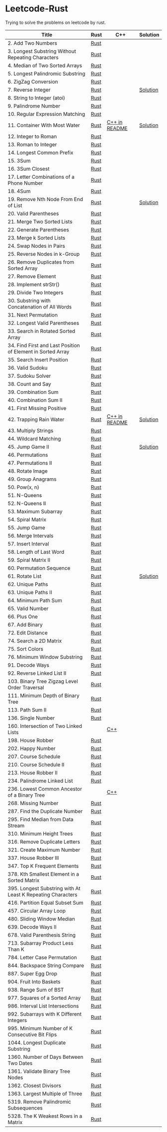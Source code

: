 # Leetcode-Rust 

Trying to solve the problems on leetcode by rust.

| Title | Rust | C++ | Solution |
| ----- | ---- | --- | -------- |
| 2. Add Two Numbers |[Rust](./2.%20Add%20Two%20Numbers/src/main.rs)|||
| 3. Longest Substring Without Repeating Characters |[Rust](./3.%20Longest%20Substring%20Without%20Repeating%20Characters/src/main.rs)|||
| 4. Median of Two Sorted Arrays |[Rust](./4.%20Median%20of%20Two%20Sorted%20Arrays/src/main.rs)|||
| 5. Longest Palindromic Substring |[Rust](./5.%20Longest%20Palindromic%20Substring/src/main.rs)|||
| 6. ZigZag Conversion |[Rust](./6.%20ZigZag%20Conversion/src/main.rs)|||
| 7. Reverse Integer |[Rust](./7.%20Reverse%20Integer/src/main.rs)||[Solution](./7.%20Reverse%20Integer/README.md)|
| 8. String to Integer (atoi) |[Rust](./8.%20String%20to%20Integer%20(atoi)/src/main.rs)|||
| 9. Palindrome Number |[Rust](./9.%20Palindrome%20Number/src/main.rs)|||
| 10. Regular Expression Matching |[Rust](./10.%20Regular%20Expression%20Matching/src/main.rs)|||
| 11. Container With Most Water |[Rust](./11.%20Container%20With%20Most%20Water/src/main.rs)|[C++ in README](./11.%20Container%20With%20Most%20Water/REAMDE.md)|[Solution](./11.%20Container%20With%20Most%20Water/REAMDE.md)|
| 12. Integer to Roman |[Rust](./12.%20Integer%20to%20Roman/src/main.rs)|||
| 13. Roman to Integer |[Rust](./13.%20Roman%20to%20Integer/src/main.rs)|||
| 14. Longest Common Prefix |[Rust](./14.%20Longest%20Common%20Prefix/src/main.rs)|||
| 15. 3Sum |[Rust](./15.%203Sum/src/main.rs)|||
| 16. 3Sum Closest |[Rust](./16.%203Sum%20Closest/src/main.rs)|||
| 17. Letter Combinations of a Phone Number |[Rust](./17.%20Letter%20Combinations%20of%20a%20Phone%20Number/src/main.rs)|||
| 18. 4Sum |[Rust](./18.%204Sum/src/main.rs)|||
| 19. Remove Nth Node From End of List |[Rust](./19.%20Remove%20Nth%20Node%20From%20End%20of%20List/src/main.rs)||[Solution](./19.%20Remove%20Nth%20Node%20From%20End%20of%20List/README.md)|
| 20. Valid Parentheses |[Rust](./20.%20Valid%20Parentheses/src/main.rs)|||
| 21. Merge Two Sorted Lists |[Rust](./21.%20Merge%20Two%20Sorted%20Lists/src/main.rs)|||
| 22. Generate Parentheses |[Rust](./22.%20Generate%20Parentheses/src/main.rs)|||
| 23. Merge k Sorted Lists |[Rust](./23.%20Merge%20k%20Sorted%20Lists/src/main.rs)|||
| 24. Swap Nodes in Pairs |[Rust](./24.%20Swap%20Nodes%20in%20Pairs/src/main.rs)|||
| 25. Reverse Nodes in k-Group |[Rust](./25.%20Reverse%20Nodes%20in%20k-Group/src/main.rs)|||
| 26. Remove Duplicates from Sorted Array |[Rust](./26.%20Remove%20Duplicates%20from%20Sorted%20Array/src/main.rs)|||
| 27. Remove Element |[Rust](./27.%20Remove%20Element/src/main.rs)|||
| 28. Implement strStr() |[Rust](./28.%20Implement%20strStr()/src/main.rs)|||
| 29. Divide Two Integers |[Rust](./29.%20Divide%20Two%20Integers/src/main.rs)|||
| 30. Substring with Concatenation of All Words |[Rust](./30.%20Substring%20with%20Concatenation%20of%20All%20Words/src/main.rs)|||
| 31. Next Permutation |[Rust](./31.%20Next%20Permutation/src/main.rs)|||
| 32. Longest Valid Parentheses |[Rust](./32.%20Longest%20Valid%20Parentheses/src/main.rs)|||
| 33. Search in Rotated Sorted Array |[Rust](./33.%20Search%20in%20Rotated%20Sorted%20Array/src/main.rs)|||
| 34. Find First and Last Position of Element in Sorted Array |[Rust](./34.%20Find%20First%20and%20Last%20Position%20of%20Element%20in%20Sorted%20Array/src/main.rs)|||
| 35. Search Insert Position |[Rust](./35.%20Search%20Insert%20Position/src/main.rs)|||
| 36. Valid Sudoku |[Rust](./36.%20Valid%20Sudoku/src/main.rs)|||
| 37. Sudoku Solver |[Rust](./37.%20Sudoku%20Solver/src/main.rs)|||
| 38. Count and Say |[Rust](./38.%20Count%20and%20Say/src/main.rs)|||
| 39. Combination Sum |[Rust](./39.%20Combination%20Sum/src/main.rs)|||
| 40. Combination Sum II |[Rust](./40.%20Combination%20Sum%20II/src/main.rs)|||
| 41. First Missing Positive |[Rust](./41.%20First%20Missing%20Positive/src/main.rs)|||
| 42. Trapping Rain Water |[Rust](./42.%20Trapping%20Rain%20Water/src/main.rs)|[C++ in README](./42.%20Trapping%20Rain%20Water/README.md)|[Solution](./42.%20Trapping%20Rain%20Water/README.md)|
| 43. Multiply Strings |[Rust](./43.%20Multiply%20Strings/src/main.rs)|||
| 44. Wildcard Matching |[Rust](./44.%20Wildcard%20Matching/src/main.rs)|||
| 45. Jump Game II |[Rust](./45.%20Jump%20Game%20II/src/main.rs)||[Solution](./45.%20Jump%20Game%20II/README.md)|
| 46. Permutations |[Rust](./46.%20Permutations/src/main.rs)|||
| 47. Permutations II |[Rust](./47.%20Permutations%20II/src/main.rs)|||
| 48. Rotate Image |[Rust](./48.%20Rotate%20Image/src/main.rs)|||
| 49. Group Anagrams |[Rust](./49.%20Group%20Anagrams/src/main.rs)|||
| 50. Pow(x, n) |[Rust](./50.%20Pow(x,%20n)/src/main.rs)|||
| 51. N-Queens |[Rust](./51.%20N-Queens/src/main.rs)|||
| 52. N-Queens II |[Rust](./52.%20N-Queens%20II/src/main.rs)|||
| 53. Maximum Subarray |[Rust](./53.%20Maximum%20Subarray/src/main.rs)|||
| 54. Spiral Matrix |[Rust](./54.%20Spiral%20Matrix/src/main.rs)|||
| 55. Jump Game |[Rust](./55.%20Jump%20Game/src/main.rs)|||
| 56. Merge Intervals |[Rust](./Merge%20Intervals/56.%20Merge%20Intervals/src/main.rs)|||
| 57. Insert Interval |[Rust](./Merge%20Intervals/57.%20Insert%20Interval/src/main.rs)|||
| 58. Length of Last Word |[Rust](./58.%20Length%20of%20Last%20Word/src/main.rs)|||
| 59. Spiral Matrix II |[Rust](./59.%20Spiral%20Matrix%20II/src/main.rs)|||
| 60. Permutation Sequence |[Rust](./60.%20Permutation%20Sequence/src/main.rs)|||
| 61. Rotate List |[Rust](./61.%20Rotate%20List/src/main.rs)||[Solution](./61.%20Rotate%20List/README.md)|
| 62. Unique Paths |[Rust](./62.%20Unique%20Paths/src/main.rs)|||
| 63. Unique Paths II |[Rust](./63.%20Unique%20Paths%20II/src/main.rs)|||
| 64. Minimum Path Sum |[Rust](./64.%20Minimum%20Path%20Sum/src/main.rs)|||
| 65. Valid Number |[Rust](./65.%20Valid%20Number/src/main.rs)|||
| 66. Plus One |[Rust](./66.%20Plus%20One/src/main.rs)|||
| 67. Add Binary |[Rust](./67.%20Add%20Binary/src/main.rs)|||
| 72. Edit Distance |[Rust](./72.%20Edit%20Distance/src/main.rs)|||
| 74. Search a 2D Matrix |[Rust](./74.%20Search%20a%202D%20Matrix/src/main.rs)|||
| 75. Sort Colors |[Rust](./Two%20Pointers/75.%20Sort%20Colors/src/main.rs)|||
| 76. Minimum Window Substring |[Rust](./Sliding%20Window/76.%20Minimum%20Window%20Substring/src/main.rs)|||
| 91. Decode Ways |[Rust](./91.%20Decode%20Ways/src/main.rs)|||
| 92. Reverse Linked List II |[Rust](./92.%20Reverse%20Linked%20List%20II/src/main.rs)|||
| 103. Binary Tree Zigzag Level Order Traversal |[Rust](./Tree/103.%20Binary%20Tree%20Zigzag%20Level%20Order%20Traversal/src/main.rs)|||
| 111. Minimum Depth of Binary Tree |[Rust](./Tree/111.%20Minimum%20Depth%20of%20Binary%20Tree/src/main.rs)|||
| 113. Path Sum II |[Rust](./Tree/113.%20Path%20Sum%20II/src/main.rs)|||
| 136. Single Number |[Rust](./136.%20Single%20Number/src/main.rs)|||
| 160. Intersection of Two Linked Lists ||[C++](./160.%20Intersection%20of%20Two%20Linked%20Lists/Solution.cpp)||
| 198. House Robber |[Rust](./198.%20House%20Robber/src/main.rs)|||
| 202. Happy Number |[Rust](./Two%20Pointers/202.%20Happy%20Number/src/main.rs)|||
| 207. Course Schedule |[Rust](./Topological%20Sort/207.%20Course%20Schedule/src/main.rs)|||
| 210. Course Schedule II |[Rust](./Topological%20Sort/210.%20Course%20Schedule%20II/src/main.rs)|||
| 213. House Robber II |[Rust](./213.%20House%20Robber%20II/src/main.rs)|||
| 234. Palindrome Linked List |[Rust](./Two%20Pointers/234.%20Palindrome%20Linked%20List/src/main.rs)|||
| 236. Lowest Common Ancestor of a Binary Tree ||[C++](./Tree/236.%20Lowest%20Common%20Ancestor%20of%20a%20Binary%20Tree/Solution.cpp)||
| 268. Missing Number |[Rust](./Cyclic%20Sort/268.%20Missing%20Number/src/main.rs)|||
| 287. Find the Duplicate Number |[Rust](./Cyclic%20Sort/287.%20Find%20the%20Duplicate%20Number/src/main.rs)|||
| 295. Find Median from Data Stream |[Rust](./Two%20Heaps/295.%20Find%20Median%20from%20Data%20Stream/src/main.rs)|||
| 310. Minimum Height Trees |[Rust](./Topological%20Sort/310.%20Minimum%20Height%20Trees/src/main.rs)|||
| 316. Remove Duplicate Letters |[Rust](./316.%20Remove%20Duplicate%20Letters/src/main.rs)|||
| 321. Create Maximum Number |[Rust](./Dynamic%20Programming/321.%20Create%20Maximum%20Number/src/main.rs)|||
| 337. House Robber III |[Rust](./337.%20House%20Robber%20III/src/main.rs)|||
| 347. Top K Frequent Elements |[Rust](./347.%20Top%20K%20Frequent%20Elements/src/main.rs)|||
| 378. Kth Smallest Element in a Sorted Matrix |[Rust](./378.%20Kth%20Smallest%20Element%20in%20a%20Sorted%20Matrix/src/main.rs)|||
| 395. Longest Substring with At Least K Repeating Characters |[Rust](./Sliding%20Window/395.%20Longest%20Substring%20with%20At%20Least%20K%20Repeating%20Characters/src/main.rs)|||
| 416. Partition Equal Subset Sum |[Rust](./416.%20Partition%20Equal%20Subset%20Sum/src/main.rs)|||
| 457. Circular Array Loop |[Rust](./Two%20Pointers/457.%20Circular%20Array%20Loop/src/main.rs)|||
| 480. Sliding Window Median |[Rust](./Two%20Heaps/480.%20Sliding%20Window%20Median/src/main.rs)|||
| 639. Decode Ways II |[Rust](./639.%20Decode%20Ways%20II/src/main.rs)|||
| 678. Valid Parenthesis String |[Rust](./678.%20Valid%20Parenthesis%20String/src/main.rs)|||
| 713. Subarray Product Less Than K |[Rust](./Two%20Pointers/713.%20Subarray%20Product%20Less%20Than%20K/src/main.rs)|||
| 784. Letter Case Permutation |[Rust](./784.%20Letter%20Case%20Permutation/src/main.rs)|||
| 844. Backspace String Compare |[Rust](./Two%20Pointers/844.%20Backspace%20String%20Compare/src/main.rs)|||
| 887. Super Egg Drop |[Rust](./Dynamic%20Programming/887.%20Super%20Egg%20Drop/src/main.rs)|||
| 904. Fruit Into Baskets |[Rust](./Sliding%20Window/904.%20Fruit%20Into%20Baskets/src/main.rs)|||
| 938. Range Sum of BST |[Rust](./Tree/938.%20Range%20Sum%20of%20BST/src/main.rs)|||
| 977. Squares of a Sorted Array |[Rust](./Two%20Pointers/977.%20Squares%20of%20a%20Sorted%20Array/src/main.rs)|||
| 986. Interval List Intersections |[Rust](./Merge%20Intervals/986.%20Interval%20List%20Intersections/src/main.rs)|||
| 992. Subarrays with K Different Integers |[Rust](./Sliding%20Window/992.%20Subarrays%20with%20K%20Different%20Integers/src/main.rs)|||
| 995. Minimum Number of K Consecutive Bit Flips |[Rust](./995.%20Minimum%20Number%20of%20K%20Consecutive%20Bit%20Flips/src/main.rs)|||
| 1044. Longest Duplicate Substring |[Rust](./1044.%20Longest%20Duplicate%20Substring/src/main.rs)|||
| 1360. Number of Days Between Two Dates |[Rust](./Weekly%20Contest%20177/1360.%20Number%20of%20Days%20Between%20Two%20Dates/src/main.rs)|||
| 1361. Validate Binary Tree Nodes |[Rust](./Weekly%20Contest%20177/1361.%20Validate%20Binary%20Tree%20Nodes/src/main.rs)|||
| 1362. Closest Divisors |[Rust](./Weekly%20Contest%20177/1362.%20Closest%20Divisors/src/main.rs)|||
| 1363. Largest Multiple of Three |[Rust](./Weekly%20Contest%20177/1363.%20Largest%20Multiple%20of%20Three/src/main.rs)|||
| 5319. Remove Palindromic Subsequences |[Rust](./Weekly%20Contest%20173/5319.%20Remove%20Palindromic%20Subsequences/src/main.rs)|||
| 5328. The K Weakest Rows in a Matrix |[Rust](./Weekly%20Contest%20174/5328.%20The%20K%20Weakest%20Rows%20in%20a%20Matrix/src/main.rs)|||
